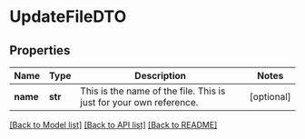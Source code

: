 # UpdateFileDTO

## Properties
Name | Type | Description | Notes
------------ | ------------- | ------------- | -------------
**name** | **str** | This is the name of the file. This is just for your own reference. | [optional] 

[[Back to Model list]](../README.md#documentation-for-models) [[Back to API list]](../README.md#documentation-for-api-endpoints) [[Back to README]](../README.md)

